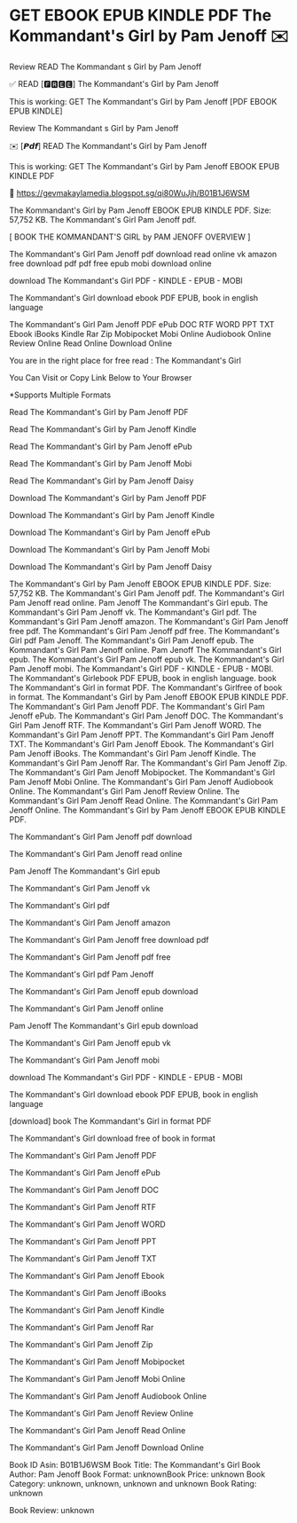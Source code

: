 # GET EBOOK EPUB KINDLE PDF The Kommandant's Girl by  Pam Jenoff ✉️
Review READ The Kommandant s Girl by Pam Jenoff

✅ READ [🅵🆁🅴🅴] The Kommandant's Girl by Pam Jenoff

This is working: GET The Kommandant's Girl by Pam Jenoff [PDF EBOOK EPUB KINDLE]


Review The Kommandant s Girl by Pam Jenoff

✉️ [𝙋𝙙𝙛] READ The Kommandant's Girl by Pam Jenoff

This is working: GET The Kommandant's Girl by Pam Jenoff EBOOK EPUB KINDLE PDF



🧭 https://gevmakaylamedia.blogspot.sg/qi80WuJjh/B01B1J6WSM



The Kommandant's Girl by Pam Jenoff EBOOK EPUB KINDLE PDF. Size: 57,752 KB. The Kommandant's Girl Pam Jenoff pdf.

[ BOOK THE KOMMANDANT'S GIRL by PAM JENOFF OVERVIEW ]

The Kommandant's Girl Pam Jenoff pdf download read online vk amazon free download pdf pdf free epub mobi download online

download The Kommandant's Girl PDF - KINDLE - EPUB - MOBI

The Kommandant's Girl download ebook PDF EPUB, book in english language

The Kommandant's Girl Pam Jenoff PDF ePub DOC RTF WORD PPT TXT Ebook iBooks Kindle Rar Zip Mobipocket Mobi Online Audiobook Online Review Online Read Online Download Online

You are in the right place for free read : The Kommandant's Girl

You Can Visit or Copy Link Below to Your Browser

*Supports Multiple Formats

Read The Kommandant's Girl by Pam Jenoff PDF

Read The Kommandant's Girl by Pam Jenoff Kindle

Read The Kommandant's Girl by Pam Jenoff ePub

Read The Kommandant's Girl by Pam Jenoff Mobi

Read The Kommandant's Girl by Pam Jenoff Daisy

Download The Kommandant's Girl by Pam Jenoff PDF

Download The Kommandant's Girl by Pam Jenoff Kindle

Download The Kommandant's Girl by Pam Jenoff ePub

Download The Kommandant's Girl by Pam Jenoff Mobi

Download The Kommandant's Girl by Pam Jenoff Daisy

The Kommandant's Girl by Pam Jenoff EBOOK EPUB KINDLE PDF. Size: 57,752 KB. The Kommandant's Girl Pam Jenoff pdf. The Kommandant's Girl Pam Jenoff read online. Pam Jenoff The Kommandant's Girl epub. The Kommandant's Girl Pam Jenoff vk. The Kommandant's Girl pdf. The Kommandant's Girl Pam Jenoff amazon. The Kommandant's Girl Pam Jenoff free pdf. The Kommandant's Girl Pam Jenoff pdf free. The Kommandant's Girl pdf Pam Jenoff. The Kommandant's Girl Pam Jenoff epub. The Kommandant's Girl Pam Jenoff online. Pam Jenoff The Kommandant's Girl epub. The Kommandant's Girl Pam Jenoff epub vk. The Kommandant's Girl Pam Jenoff mobi. The Kommandant's Girl PDF - KINDLE - EPUB - MOBI. The Kommandant's Girlebook PDF EPUB, book in english language. book The Kommandant's Girl in format PDF. The Kommandant's Girlfree of book in format. The Kommandant's Girl by Pam Jenoff EBOOK EPUB KINDLE PDF. The Kommandant's Girl Pam Jenoff PDF. The Kommandant's Girl Pam Jenoff ePub. The Kommandant's Girl Pam Jenoff DOC. The Kommandant's Girl Pam Jenoff RTF. The Kommandant's Girl Pam Jenoff WORD. The Kommandant's Girl Pam Jenoff PPT. The Kommandant's Girl Pam Jenoff TXT. The Kommandant's Girl Pam Jenoff Ebook. The Kommandant's Girl Pam Jenoff iBooks. The Kommandant's Girl Pam Jenoff Kindle. The Kommandant's Girl Pam Jenoff Rar. The Kommandant's Girl Pam Jenoff Zip. The Kommandant's Girl Pam Jenoff Mobipocket. The Kommandant's Girl Pam Jenoff Mobi Online. The Kommandant's Girl Pam Jenoff Audiobook Online. The Kommandant's Girl Pam Jenoff Review Online. The Kommandant's Girl Pam Jenoff Read Online. The Kommandant's Girl Pam Jenoff Online. The Kommandant's Girl by Pam Jenoff EBOOK EPUB KINDLE PDF.

The Kommandant's Girl Pam Jenoff pdf download

The Kommandant's Girl Pam Jenoff read online

Pam Jenoff The Kommandant's Girl epub

The Kommandant's Girl Pam Jenoff vk

The Kommandant's Girl pdf

The Kommandant's Girl Pam Jenoff amazon

The Kommandant's Girl Pam Jenoff free download pdf

The Kommandant's Girl Pam Jenoff pdf free

The Kommandant's Girl pdf Pam Jenoff

The Kommandant's Girl Pam Jenoff epub download

The Kommandant's Girl Pam Jenoff online

Pam Jenoff The Kommandant's Girl epub download

The Kommandant's Girl Pam Jenoff epub vk

The Kommandant's Girl Pam Jenoff mobi

download The Kommandant's Girl PDF - KINDLE - EPUB - MOBI

The Kommandant's Girl download ebook PDF EPUB, book in english language

[download] book The Kommandant's Girl in format PDF

The Kommandant's Girl download free of book in format

The Kommandant's Girl Pam Jenoff PDF

The Kommandant's Girl Pam Jenoff ePub

The Kommandant's Girl Pam Jenoff DOC

The Kommandant's Girl Pam Jenoff RTF

The Kommandant's Girl Pam Jenoff WORD

The Kommandant's Girl Pam Jenoff PPT

The Kommandant's Girl Pam Jenoff TXT

The Kommandant's Girl Pam Jenoff Ebook

The Kommandant's Girl Pam Jenoff iBooks

The Kommandant's Girl Pam Jenoff Kindle

The Kommandant's Girl Pam Jenoff Rar

The Kommandant's Girl Pam Jenoff Zip

The Kommandant's Girl Pam Jenoff Mobipocket

The Kommandant's Girl Pam Jenoff Mobi Online

The Kommandant's Girl Pam Jenoff Audiobook Online

The Kommandant's Girl Pam Jenoff Review Online

The Kommandant's Girl Pam Jenoff Read Online

The Kommandant's Girl Pam Jenoff Download Online

Book ID Asin: B01B1J6WSM
Book Title: The Kommandant's Girl
Book Author: Pam Jenoff
Book Format: unknownBook Price: unknown
Book Category: unknown, unknown, unknown and unknown
Book Rating: unknown

Book Review: unknown
